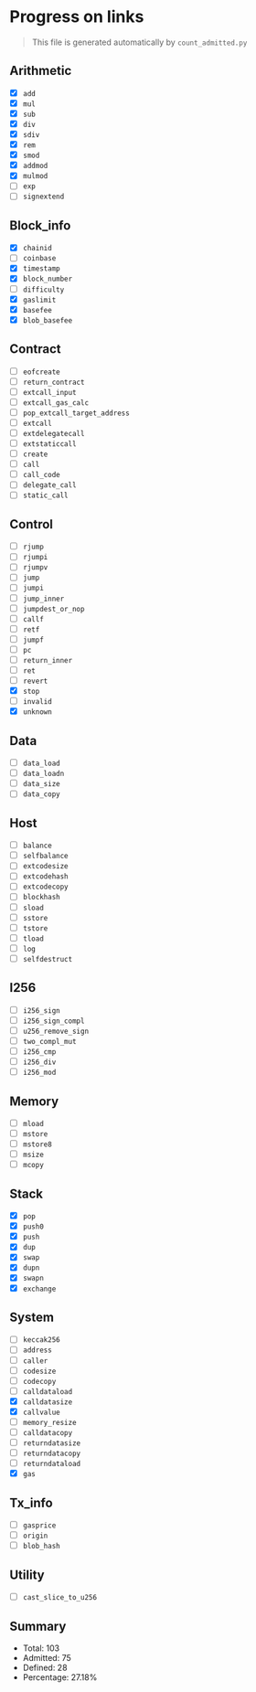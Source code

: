 # Progress on links

> This file is generated automatically by `count_admitted.py`

## Arithmetic

- [x] `add`
- [x] `mul`
- [x] `sub`
- [x] `div`
- [x] `sdiv`
- [x] `rem`
- [x] `smod`
- [x] `addmod`
- [x] `mulmod`
- [ ] `exp`
- [ ] `signextend`

## Block_info

- [x] `chainid`
- [ ] `coinbase`
- [x] `timestamp`
- [x] `block_number`
- [ ] `difficulty`
- [x] `gaslimit`
- [x] `basefee`
- [x] `blob_basefee`

## Contract

- [ ] `eofcreate`
- [ ] `return_contract`
- [ ] `extcall_input`
- [ ] `extcall_gas_calc`
- [ ] `pop_extcall_target_address`
- [ ] `extcall`
- [ ] `extdelegatecall`
- [ ] `extstaticcall`
- [ ] `create`
- [ ] `call`
- [ ] `call_code`
- [ ] `delegate_call`
- [ ] `static_call`

## Control

- [ ] `rjump`
- [ ] `rjumpi`
- [ ] `rjumpv`
- [ ] `jump`
- [ ] `jumpi`
- [ ] `jump_inner`
- [ ] `jumpdest_or_nop`
- [ ] `callf`
- [ ] `retf`
- [ ] `jumpf`
- [ ] `pc`
- [ ] `return_inner`
- [ ] `ret`
- [ ] `revert`
- [x] `stop`
- [ ] `invalid`
- [x] `unknown`

## Data

- [ ] `data_load`
- [ ] `data_loadn`
- [ ] `data_size`
- [ ] `data_copy`

## Host

- [ ] `balance`
- [ ] `selfbalance`
- [ ] `extcodesize`
- [ ] `extcodehash`
- [ ] `extcodecopy`
- [ ] `blockhash`
- [ ] `sload`
- [ ] `sstore`
- [ ] `tstore`
- [ ] `tload`
- [ ] `log`
- [ ] `selfdestruct`

## I256

- [ ] `i256_sign`
- [ ] `i256_sign_compl`
- [ ] `u256_remove_sign`
- [ ] `two_compl_mut`
- [ ] `i256_cmp`
- [ ] `i256_div`
- [ ] `i256_mod`

## Memory

- [ ] `mload`
- [ ] `mstore`
- [ ] `mstore8`
- [ ] `msize`
- [ ] `mcopy`

## Stack

- [x] `pop`
- [x] `push0`
- [x] `push`
- [x] `dup`
- [x] `swap`
- [x] `dupn`
- [x] `swapn`
- [x] `exchange`

## System

- [ ] `keccak256`
- [ ] `address`
- [ ] `caller`
- [ ] `codesize`
- [ ] `codecopy`
- [ ] `calldataload`
- [x] `calldatasize`
- [x] `callvalue`
- [ ] `memory_resize`
- [ ] `calldatacopy`
- [ ] `returndatasize`
- [ ] `returndatacopy`
- [ ] `returndataload`
- [x] `gas`

## Tx_info

- [ ] `gasprice`
- [ ] `origin`
- [ ] `blob_hash`

## Utility

- [ ] `cast_slice_to_u256`

## Summary

- Total: 103
- Admitted: 75
- Defined: 28
- Percentage: 27.18%
